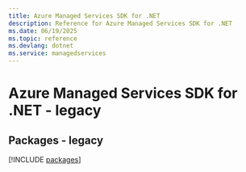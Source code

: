 ```yaml
---
title: Azure Managed Services SDK for .NET
description: Reference for Azure Managed Services SDK for .NET
ms.date: 06/19/2025
ms.topic: reference
ms.devlang: dotnet
ms.service: managedservices
---
```

# Azure Managed Services SDK for .NET - legacy
## Packages - legacy
[!INCLUDE [packages](managed-services-index.md)]